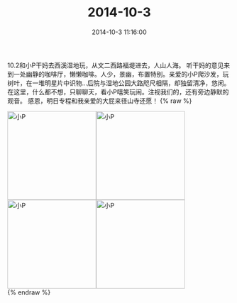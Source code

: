 ﻿---
title: "2014-10-3"
date: 2014-10-3 11:16:00
tags:
categories: 妈妈
---
10.2和小P干妈去西溪湿地玩，从文二西路福堤进去，人山人海。
听干妈的意见来到一处幽静的咖啡厅，懒懒咖啡。人少，景幽，布置特别。亲爱的小P爬沙发，玩树叶，在一堆明星片中识物...后院与湿地公园大路咫尺相隔，却独留清净，悠闲。
在这里，什么都不想，只聊聊天，看小P嘻笑玩闹。注视我们的，还有旁边静默的观音。
感恩，明日专程和我亲爱的大屁来径山寺还愿！
{% raw %}
<div style="width:500 px">
<div style="float:left; width:100 px"><img src="/images/微信图片_20171010182959.jpg" width="200" alt="小P"></div>
<div style="float:left; width:100 px"><img src="/images/微信图片_20171010183027.jpg" width="200" alt="小P"></div>
<div style="float:left; width:100 px"><img src="/images/微信图片_20171010183038.jpg" width="200" alt="小P"></div>
<div style="float:left; width:100 px"><img src="/images/微信图片_20171010183048.jpg" width="200" alt="小P"></div>
<div style="clear:both"></div>
</div>
{% endraw %}